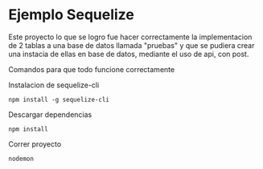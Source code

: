 

# Ejemplo Sequelize 

Este proyecto lo que se logro fue hacer correctamente la implementacion de 2 tablas a una base de datos llamada "pruebas" y que se pudiera crear una instacia de ellas en base de datos, mediante el uso de api, con post.


Comandos para que todo funcione correctamente 


Instalacion de sequelize-cli
```
npm install -g sequelize-cli
```


Descargar dependencias
```
npm install
```

Correr proyecto
```
nodemon
```




